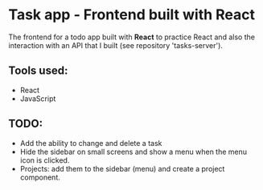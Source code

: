 # Task app - Frontend built with React


The frontend for a todo app built with **React** to practice React and also the interaction with an API that I built (see repository 'tasks-server').


## Tools used:


- React
- JavaScript


## TODO:
- Add the ability to change and delete a task
- Hide the sidebar on small screens and show a menu when the menu icon is clicked.
- Projects: add them to the sidebar (menu) and create a project component.

